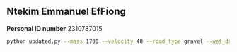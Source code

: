 ## Ntekim Emmanuel EfFiong
**Personal ID number** 2310787015
```sh
python updated.py --mass 1700 --velocity 40 --road_type gravel --wet_dry wet --inclination 5 --reaction_time 2.0
```
